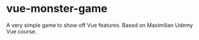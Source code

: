 # vue-monster-game
A very simple game to show off Vue features. Based on Maximilian Udemy Vue course.
